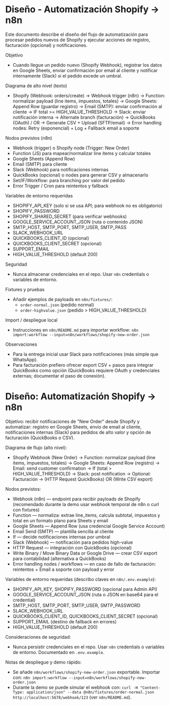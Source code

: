 # Diseño - Automatización Shopify → n8n

Este documento describe el diseño del flujo de automatización para procesar pedidos nuevos de Shopify
y ejecutar acciones de registro, facturación (opcional) y notificaciones.

Objetivo
- Cuando llegue un pedido nuevo (Shopify Webhook), registrar los datos en Google Sheets, enviar
  confirmación por email al cliente y notificar internamente (Slack) si el pedido excede un umbral.

Diagrama de alto nivel (texto)
- Shopify (Webhook: orders/create)
  -> Webhook trigger (n8n)
    -> Function: normalizar payload (line items, impuestos, totales)
    -> Google Sheets: Append Row (guardar registro)
    -> Email (SMTP): enviar confirmación al cliente
    -> IF total >= HIGH_VALUE_THRESHOLD
       -> Slack: enviar notificación interna
    -> Alternate branch (facturación)
       -> QuickBooks (OAuth) / OR -> Generate CSV + Upload (SFTP/email)
    -> Error handling nodes: Retry (exponencial) + Log + Fallback email a soporte

Nodos previstos (n8n)
- Webhook (trigger) o Shopify node (Trigger: New Order)
- Function (JS) para mapear/normalizar line items y calcular totales
- Google Sheets (Append Row)
- Email (SMTP) para cliente
- Slack (Webhook) para notificaciones internas
- QuickBooks (opcional) o nodes para generar CSV y almacenarlo
- Set/IF/Workflow: para branching por valor del pedido
- Error Trigger / Cron para reintentos y fallback

Variables de entorno requeridas
- SHOPIFY_API_KEY (solo si se usa API; para webhook no es obligatorio)
- SHOPIFY_PASSWORD
- SHOPIFY_SHARED_SECRET (para verificar webhooks)
- GOOGLE_SERVICE_ACCOUNT_JSON (ruta o contenido JSON)
- SMTP_HOST, SMTP_PORT, SMTP_USER, SMTP_PASS
- SLACK_WEBHOOK_URL
- QUICKBOOKS_CLIENT_ID (opcional)
- QUICKBOOKS_CLIENT_SECRET (opcional)
- SUPPORT_EMAIL
- HIGH_VALUE_THRESHOLD (default 200)

Seguridad
- Nunca almacenar credenciales en el repo. Usar `n8n` credentials o variables de entorno.

Fixtures y pruebas
- Añadir ejemplos de payloads en `n8n/fixtures/`:
  - `order-normal.json` (pedido normal)
  - `order-highvalue.json` (pedido > HIGH_VALUE_THRESHOLD)

Import / despliegue local
- Instrucciones en `n8n/README.md` para importar workflow:
  `n8n import:workflow --input=n8n/workflows/shopify-new-order.json`

Observaciones
- Para la entrega inicial usar Slack para notificaciones (más simple que WhatsApp).
- Para facturación prefiero ofrecer export CSV + pasos para integrar QuickBooks como opción
  (QuickBooks requiere OAuth y credenciales externas; documentar el paso de conexión).

# Diseño: Automatización Shopify → n8n

Objetivo: recibir notificaciones de "New Order" desde Shopify y automatizar: registro en Google Sheets, envío de email al cliente, notificaciones internas (Slack) para pedidos de alto valor y opción de facturación (QuickBooks o CSV).

Diagrama de flujo (alto nivel):

- Shopify Webhook (New Order)
  -> Function: normalizar payload (line items, impuestos, totales)
    -> Google Sheets: Append Row (registro)
    -> Email: send customer confirmation
    -> If (total > HIGH_VALUE_THRESHOLD)
       -> Slack: post notification
    -> Optional: Facturación
       -> (HTTP Request QuickBooks) OR (Write CSV export)

Nodos previstos:
- Webhook (n8n) — endpoint para recibir payloads de Shopify (recomendado durante la demo usar webhook temporal de n8n o curl con fixtures)
- Function — normaliza: extrae line_items, calcula subtotal, impuestos y total en un formato plano para Sheets y email
- Google Sheets — Append Row (usa credencial Google Service Account)
- Email Send (SMTP) — plantilla sencilla al cliente
- If — decide notificaciones internas por umbral
- Slack (Webhook) — notificación para pedidos high-value
- HTTP Request — integración con QuickBooks (opcional)
- Write Binary / Move Binary Data or Google Drive — crear CSV export para contabilidad (alternativa a QuickBooks)
- Error handling nodes / workflows — en caso de fallo de facturación: reintentos + Email a soporte con payload y error

Variables de entorno requeridas (describo claves en `n8n/.env.example`):
- SHOPIFY_API_KEY, SHOPIFY_PASSWORD (opcional para Admin API)
- GOOGLE_SERVICE_ACCOUNT_JSON (ruta o JSON en base64 para el credential)
- SMTP_HOST, SMTP_PORT, SMTP_USER, SMTP_PASSWORD
- SLACK_WEBHOOK_URL
- QUICKBOOKS_CLIENT_ID, QUICKBOOKS_CLIENT_SECRET (opcional)
- SUPPORT_EMAIL (destino de fallback en errores)
- HIGH_VALUE_THRESHOLD (default 200)

Consideraciones de seguridad:
- Nunca persistir credenciales en el repo. Usar `n8n` credentials o variables de entorno. Documentado en `.env.example`.

Notas de despliegue y demo rápido:
- Se añade `n8n/workflows/shopify-new-order.json` exportable. Importar con:
  `n8n import:workflow --input=n8n/workflows/shopify-new-order.json`
- Durante la demo se puede simular el webhook con: `curl -H "Content-Type: application/json" --data @n8n/fixtures/order-normal.json http://localhost:5678/webhook/123` (ver `n8n/README.md`).



